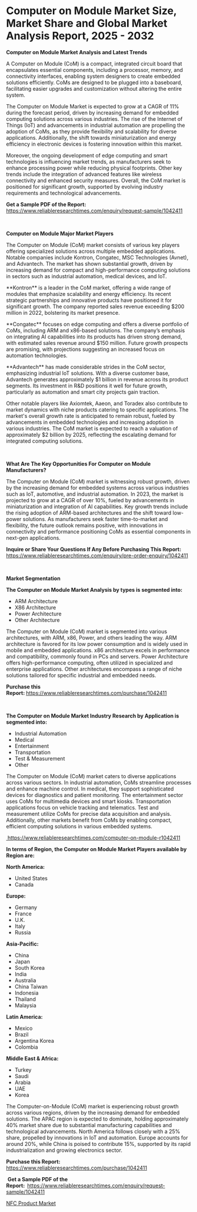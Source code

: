 <p><h1>Computer on Module Market Size, Market Share and Global Market Analysis Report, 2025 - 2032</h1></p><p><strong>Computer on Module Market Analysis and Latest Trends</strong></p>
<p><p>A Computer on Module (CoM) is a compact, integrated circuit board that encapsulates essential components, including a processor, memory, and connectivity interfaces, enabling system designers to create embedded solutions efficiently. CoMs are designed to be plugged into a baseboard, facilitating easier upgrades and customization without altering the entire system.</p><p>The Computer on Module Market is expected to grow at a CAGR of 11% during the forecast period, driven by increasing demand for embedded computing solutions across various industries. The rise of the Internet of Things (IoT) and advancements in industrial automation are propelling the adoption of CoMs, as they provide flexibility and scalability for diverse applications. Additionally, the shift towards miniaturization and energy efficiency in electronic devices is fostering innovation within this market.</p><p>Moreover, the ongoing development of edge computing and smart technologies is influencing market trends, as manufacturers seek to enhance processing power while reducing physical footprints. Other key trends include the integration of advanced features like wireless connectivity and enhanced security measures. Overall, the CoM market is positioned for significant growth, supported by evolving industry requirements and technological advancements.</p></p>
<p><strong>Get a Sample PDF of the Report:&nbsp;</strong> <a href="https://www.reliableresearchtimes.com/enquiry/request-sample/1042411?utm_campaign=2006&utm_medium=2&utm_source=Github&utm_content=ia&utm_term=12022025&utm_id=computer-on-module">https://www.reliableresearchtimes.com/enquiry/request-sample/1042411</a></p>
<p>&nbsp;</p>
<p><strong>Computer on Module Major Market Players</strong></p>
<p><p>The Computer on Module (CoM) market consists of various key players offering specialized solutions across multiple embedded applications. Notable companies include Kontron, Congatec, MSC Technologies (Avnet), and Advantech. The market has shown substantial growth, driven by increasing demand for compact and high-performance computing solutions in sectors such as industrial automation, medical devices, and IoT.</p><p>**Kontron** is a leader in the CoM market, offering a wide range of modules that emphasize scalability and energy efficiency. Its recent strategic partnerships and innovative products have positioned it for significant growth. The company reported sales revenue exceeding $200 million in 2022, bolstering its market presence.</p><p>**Congatec** focuses on edge computing and offers a diverse portfolio of CoMs, including ARM and x86-based solutions. The company’s emphasis on integrating AI capabilities into its products has driven strong demand, with estimated sales revenue around $150 million. Future growth prospects are promising, with projections suggesting an increased focus on automation technologies.</p><p>**Advantech** has made considerable strides in the CoM sector, emphasizing industrial IoT solutions. With a diverse customer base, Advantech generates approximately $1 billion in revenue across its product segments. Its investment in R&D positions it well for future growth, particularly as automation and smart city projects gain traction.</p><p>Other notable players like Axiomtek, Aaeon, and Toradex also contribute to market dynamics with niche products catering to specific applications. The market's overall growth rate is anticipated to remain robust, fueled by advancements in embedded technologies and increasing adoption in various industries. The CoM market is expected to reach a valuation of approximately $2 billion by 2025, reflecting the escalating demand for integrated computing solutions.</p></p>
<p>&nbsp;</p>
<p><strong>What Are The Key Opportunities For Computer on Module Manufacturers?</strong></p>
<p><p>The Computer on Module (CoM) market is witnessing robust growth, driven by the increasing demand for embedded systems across various industries such as IoT, automotive, and industrial automation. In 2023, the market is projected to grow at a CAGR of over 10%, fueled by advancements in miniaturization and integration of AI capabilities. Key growth trends include the rising adoption of ARM-based architectures and the shift toward low-power solutions. As manufacturers seek faster time-to-market and flexibility, the future outlook remains positive, with innovations in connectivity and performance positioning CoMs as essential components in next-gen applications.</p></p>
<p><strong>Inquire or Share Your Questions If Any Before Purchasing This Report:</strong> <a href="https://www.reliableresearchtimes.com/enquiry/pre-order-enquiry/1042411?utm_campaign=2006&utm_medium=2&utm_source=Github&utm_content=ia&utm_term=12022025&utm_id=computer-on-module">https://www.reliableresearchtimes.com/enquiry/pre-order-enquiry/1042411</a></p>
<p>&nbsp;</p>
<p><strong>Market Segmentation</strong></p>
<p><strong>The Computer on Module Market Analysis by types is segmented into:</strong></p>
<p><ul><li>ARM Architecture</li><li>X86 Architecture</li><li>Power Architecture</li><li>Other Architecture</li></ul></p>
<p><p>The Computer on Module (CoM) market is segmented into various architectures, with ARM, x86, Power, and others leading the way. ARM architecture is favored for its low power consumption and is widely used in mobile and embedded applications. x86 architecture excels in performance and compatibility, commonly found in PCs and servers. Power Architecture offers high-performance computing, often utilized in specialized and enterprise applications. Other architectures encompass a range of niche solutions tailored for specific industrial and embedded needs.</p></p>
<p><strong>Purchase this Report:&nbsp;</strong><a href="https://www.reliableresearchtimes.com/purchase/1042411?utm_campaign=2006&utm_medium=2&utm_source=Github&utm_content=ia&utm_term=12022025&utm_id=computer-on-module">https://www.reliableresearchtimes.com/purchase/1042411</a></p>
<p>&nbsp;</p>
<p><strong>The Computer on Module Market Industry Research by Application is segmented into:</strong></p>
<p><ul><li>Industrial Automation</li><li>Medical</li><li>Entertainment</li><li>Transportation</li><li>Test & Measurement</li><li>Other</li></ul></p>
<p><p>The Computer on Module (CoM) market caters to diverse applications across various sectors. In industrial automation, CoMs streamline processes and enhance machine control. In medical, they support sophisticated devices for diagnostics and patient monitoring. The entertainment sector uses CoMs for multimedia devices and smart kiosks. Transportation applications focus on vehicle tracking and telematics. Test and measurement utilize CoMs for precise data acquisition and analysis. Additionally, other markets benefit from CoMs by enabling compact, efficient computing solutions in various embedded systems.</p></p>
<p><a href="https://www.reliableresearchtimes.com/computer-on-module-r1042411?utm_campaign=2006&utm_medium=2&utm_source=Github&utm_content=ia&utm_term=12022025&utm_id=computer-on-module">&nbsp;https://www.reliableresearchtimes.com/computer-on-module-r1042411</a></p>
<p><strong>In terms of Region, the Computer on Module Market Players available by Region are:</strong></p>
<p>
    <p> <strong> North America: </strong>
        <ul>
            <li>United States</li>
            <li>Canada</li>
        </ul>
        </p> 
    <p> <strong> Europe: </strong>
        <ul>
            <li>Germany</li>
            <li>France</li>
            <li>U.K.</li>
            <li>Italy</li>
            <li>Russia</li>
        </ul>
        </p> 
    <p> <strong> Asia-Pacific: </strong>
        <ul>
            <li>China</li>
            <li>Japan</li>
            <li>South Korea</li>
            <li>India</li>
            <li>Australia</li>
            <li>China Taiwan</li>
            <li>Indonesia</li>
            <li>Thailand</li>
            <li>Malaysia</li>
        </ul>
        </p> 
    <p> <strong> Latin America: </strong>
        <ul>
            <li>Mexico</li>
            <li>Brazil</li>
            <li>Argentina Korea</li>
            <li>Colombia</li>
        </ul>
        </p> 
    <p> <strong> Middle East & Africa: </strong>
        <ul>
            <li>Turkey</li>
            <li>Saudi</li>
            <li>Arabia</li>
            <li>UAE</li>
            <li>Korea</li>
        </ul>
    </p>
    </p>
<p><p>The Computer-on-Module (CoM) market is experiencing robust growth across various regions, driven by the increasing demand for embedded solutions. The APAC region is expected to dominate, holding approximately 40% market share due to substantial manufacturing capabilities and technological advancements. North America follows closely with a 25% share, propelled by innovations in IoT and automation. Europe accounts for around 20%, while China is poised to contribute 15%, supported by its rapid industrialization and growing electronics sector.</p></p>
<p><strong>Purchase this Report: </strong><a href="https://www.reliableresearchtimes.com/purchase/1042411?utm_campaign=2006&utm_medium=2&utm_source=Github&utm_content=ia&utm_term=12022025&utm_id=computer-on-module">https://www.reliableresearchtimes.com/purchase/1042411</a></p>
<p>&nbsp;<strong>Get a Sample PDF of the Report:&nbsp;&nbsp;</strong><a href="https://www.reliableresearchtimes.com/enquiry/request-sample/1042411?utm_campaign=2006&utm_medium=2&utm_source=Github&utm_content=ia&utm_term=12022025&utm_id=computer-on-module">https://www.reliableresearchtimes.com/enquiry/request-sample/1042411</a></p>
<p><strong></strong></p>
<p><p><a href="https://github.com/bmorecock/Market-Research-Report-List-6/blob/main/nfc-product-market.md?utm_campaign=2006&utm_medium=2&utm_source=Github&utm_content=ia&utm_term=12022025&utm_id=computer-on-module">NFC Product Market</a></p></p>